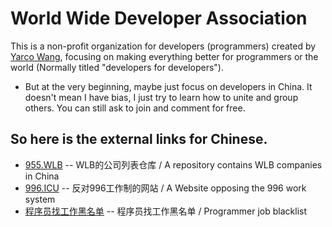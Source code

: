 # World Wide Developer Association

This is a non-profit organization for developers (programmers) created by [Yarco Wang](https://www.bbish.net/), focusing on making everything better for programmers or the world (Normally titled "developers for developers").

* But at the very beginning, maybe just focus on developers in China. It doesn't mean I have bias, I just try to learn how to unite and group others. You can still ask to join and comment for free.
  
## So here is the external links for Chinese.

* [955.WLB](https://github.com/formulahendry/955.WLB) -- WLB的公司列表仓库 / A repository contains WLB companies in China
* [996.ICU](https://996.icu/) -- 反对996工作制的网站 / A Website opposing the 996 work system
* [程序员找工作黑名单](https://github.com/JiangYuanGit/programmer-job-blacklist) -- 程序员找工作黑名单 / Programmer job blacklist
